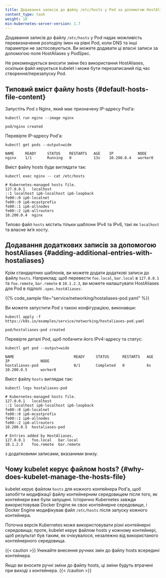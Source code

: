```yaml
---
title: Додавання записів до файлу /etc/hosts у Pod за допомогою HostAliases
content_type: task
weight: 10
min-kubernetes-server-version: 1.7
---
```


<!-- overview -->

Додавання записів до файлу `/etc/hosts` у Pod надає можливість перевизначення розподілу імен на рівні Pod, коли DNS та інші параметри не застосовуються. Ви можете додавати ці власні записи за допомогою поля HostAliases у PodSpec.

Не рекомендується вносити зміни без використання HostAliases, оскільки файл керується kubelet і може бути перезаписаний під час створення/перезапуску Pod.

<!-- steps -->

## Типовий вміст файлу hosts {#default-hosts-file-content}

Запустіть Pod з Nginx, який має призначену IP-адресу Podʼа:

```shell
kubectl run nginx --image nginx
```

```none
pod/nginx created
```

Перевірте IP-адресу Podʼа:

```shell
kubectl get pods --output=wide
```

```none
NAME     READY     STATUS    RESTARTS   AGE    IP           NODE
nginx    1/1       Running   0          13s    10.200.0.4   worker0
```

Вміст файлу hosts буде виглядати так:

```shell
kubectl exec nginx -- cat /etc/hosts
```

```none
# Kubernetes-managed hosts file.
127.0.0.1	localhost
::1	localhost ip6-localhost ip6-loopback
fe00::0	ip6-localnet
fe00::0	ip6-mcastprefix
fe00::1	ip6-allnodes
fe00::2	ip6-allrouters
10.200.0.4	nginx
```

Типово файл `hosts` містить тільки шаблони IPv4 та IPv6, такі як `localhost` та власне імʼя хосту.

## Додавання додаткових записів за допомогою hostAliases {#adding-additional-entries-with-hostaliases}

Крім стандартних шаблонів, ви можете додати додаткові записи до файлу `hosts`. Наприклад: щоб перевести `foo.local`, `bar.local` в `127.0.0.1` та `foo.remote`, `bar.remote` в `10.1.2.3`, ви можете налаштувати HostAliases для Pod в підполі `.spec.hostAliases`:

{{% code_sample file="service/networking/hostaliases-pod.yaml" %}}

Ви можете запустити Pod з такою конфігурацією, виконавши:

```shell
kubectl apply -f https://k8s.io/examples/service/networking/hostaliases-pod.yaml
```

```none
pod/hostaliases-pod created
```

Перевірте деталі Pod, щоб побачити його IPv4-адресу та статус:

```shell
kubectl get pod --output=wide
```

```none
NAME                           READY     STATUS      RESTARTS   AGE       IP              NODE
hostaliases-pod                0/1       Completed   0          6s        10.200.0.5      worker0
```

Вміст файлу `hosts` виглядає так:

```shell
kubectl logs hostaliases-pod
```

```none
# Kubernetes-managed hosts file.
127.0.0.1	localhost
::1	localhost ip6-localhost ip6-loopback
fe00::0	ip6-localnet
fe00::0	ip6-mcastprefix
fe00::1	ip6-allnodes
fe00::2	ip6-allrouters
10.200.0.5	hostaliases-pod

# Entries added by HostAliases.
127.0.0.1	foo.local	bar.local
10.1.2.3	foo.remote	bar.remote
```

з додатковими записами, вказаними внизу.

## Чому kubelet керує файлом hosts? {#why-does-kubelet-manage-the-hosts-file}

kubelet керує файлом `hosts` для кожного контейнера Podʼа, щоб запобігти модифікації файлу контейнерним середовищем після того, як контейнери вже були запущені. Історично Kubernetes завжди використовував Docker Engine як своє контейнерне середовище, і Docker Engine модифікував файл `/etc/hosts` після запуску кожного контейнера.

Поточна версія Kubernetes може використовувати різні контейнерні середовища; проте, kubelet керує файлом hosts у кожному контейнері, щоб результат був таким, як очікувалося, незалежно від використаного контейнерного середовища.

{{< caution >}}
Уникайте внесення ручних змін до файлу hosts всередині контейнера.

Якщо ви вносите ручні зміни до файлу hosts, ці зміни будуть втрачені при виході з контейнера.
{{< /caution >}}
